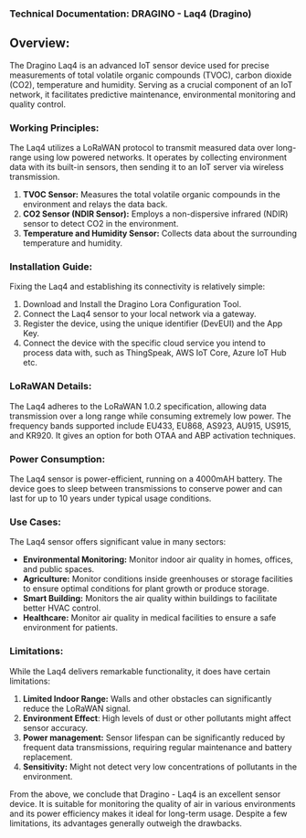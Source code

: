 ### Technical Documentation: DRAGINO - Laq4 (Dragino)

## Overview:

The Dragino Laq4 is an advanced IoT sensor device used for precise measurements of total volatile organic compounds (TVOC), carbon dioxide (CO2), temperature and humidity. Serving as a crucial component of an IoT network, it facilitates predictive maintenance, environmental monitoring and quality control.

### Working Principles:

The Laq4 utilizes a LoRaWAN protocol to transmit measured data over long-range using low powered networks. It operates by collecting environment data with its built-in sensors, then sending it to an IoT server via wireless transmission. 

1. **TVOC Sensor:** Measures the total volatile organic compounds in the environment and relays the data back.
2. **CO2 Sensor (NDIR Sensor):** Employs a non-dispersive infrared (NDIR) sensor to detect CO2 in the environment.
3. **Temperature and Humidity Sensor:** Collects data about the surrounding temperature and humidity.

### Installation Guide:

Fixing the Laq4 and establishing its connectivity is relatively simple:

1.  Download and Install the Dragino Lora Configuration Tool.
2.  Connect the Laq4 sensor to your local network via a gateway.
3.  Register the device, using the unique identifier (DevEUI) and the App Key.
4.  Connect the device with the specific cloud service you intend to process data with, such as ThingSpeak, AWS IoT Core, Azure IoT Hub etc.

### LoRaWAN Details:

The Laq4 adheres to the LoRaWAN 1.0.2 specification, allowing data transmission over a long range while consuming extremely low power. The frequency bands supported include EU433, EU868, AS923, AU915, US915, and KR920. It gives an option for both OTAA and ABP activation techniques.

### Power Consumption:

The Laq4 sensor is power-efficient, running on a 4000mAH battery. The device goes to sleep between transmissions to conserve power and can last for up to 10 years under typical usage conditions.

### Use Cases:

The Laq4 sensor offers significant value in many sectors:

- **Environmental Monitoring:** Monitor indoor air quality in homes, offices, and public spaces.
- **Agriculture:** Monitor conditions inside greenhouses or storage facilities to ensure optimal conditions for plant growth or produce storage.
- **Smart Building:** Monitors the air quality within buildings to facilitate better HVAC control.
- **Healthcare:** Monitor air quality in medical facilities to ensure a safe environment for patients.

### Limitations:

While the Laq4 delivers remarkable functionality, it does have certain limitations:
  
1. **Limited Indoor Range:** Walls and other obstacles can significantly reduce the LoRaWAN signal.
2. **Environment Effect**: High levels of dust or other pollutants might affect sensor accuracy.
3. **Power management:** Sensor lifespan can be significantly reduced by frequent data transmissions, requiring regular maintenance and battery replacement.
4. **Sensitivity:** Might not detect very low concentrations of pollutants in the environment.

From the above, we conclude that Dragino - Laq4 is an excellent sensor device. It is suitable for monitoring the quality of air in various environments and its power efficiency makes it ideal for long-term usage. Despite a few limitations, its advantages generally outweigh the drawbacks.